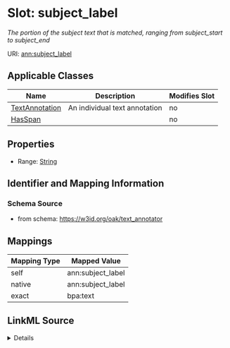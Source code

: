 

# Slot: subject_label


_The portion of the subject text that is matched, ranging from subject_start to subject_end_





URI: [ann:subject_label](https://w3id.org/linkml/text_annotator/subject_label)



<!-- no inheritance hierarchy -->





## Applicable Classes

| Name | Description | Modifies Slot |
| --- | --- | --- |
| [TextAnnotation](TextAnnotation.md) | An individual text annotation |  no  |
| [HasSpan](HasSpan.md) |  |  no  |







## Properties

* Range: [String](String.md)





## Identifier and Mapping Information







### Schema Source


* from schema: https://w3id.org/oak/text_annotator




## Mappings

| Mapping Type | Mapped Value |
| ---  | ---  |
| self | ann:subject_label |
| native | ann:subject_label |
| exact | bpa:text |




## LinkML Source

<details>
```yaml
name: subject_label
description: The portion of the subject text that is matched, ranging from subject_start
  to subject_end
from_schema: https://w3id.org/oak/text_annotator
exact_mappings:
- bpa:text
rank: 1000
alias: subject_label
owner: HasSpan
domain_of:
- HasSpan
range: string

```
</details>